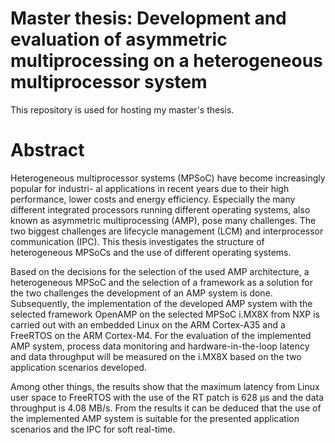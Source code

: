 # Master thesis: Development and evaluation of asymmetric multiprocessing on a heterogeneous multiprocessor system

This repository is used for hosting my master's thesis.

# Abstract

Heterogeneous multiprocessor systems (MPSoC) have become increasingly popular for industri-
al applications in recent years due to their high performance, lower costs and energy efficiency.
Especially the many different integrated processors running different operating systems, also
known as asymmetric multiprocessing (AMP), pose many challenges. The two biggest challenges are lifecycle management (LCM) and interprocessor communication (IPC). This thesis investigates the structure of heterogeneous MPSoCs and the use of different operating systems.

Based on the decisions for the selection of the used AMP architecture, a heterogeneous MPSoC
and the selection of a framework as a solution for the two challenges the development of an
AMP system is done. Subsequently, the implementation of the developed AMP system with the
selected framework OpenAMP on the selected MPSoC i.MX8X from NXP is carried out with
an embedded Linux on the ARM Cortex-A35 and a FreeRTOS on the ARM Cortex-M4. For the
evaluation of the implemented AMP system, process data monitoring and hardware-in-the-loop
latency and data throughput will be measured on the i.MX8X based on the two application
scenarios developed. 

Among other things, the results show that the maximum latency from
Linux user space to FreeRTOS with the use of the RT patch is 628 µs and the data throughput
is 4.08 MB/s. From the results it can be deduced that the use of the implemented AMP system
is suitable for the presented application scenarios and the IPC for soft real-time.
